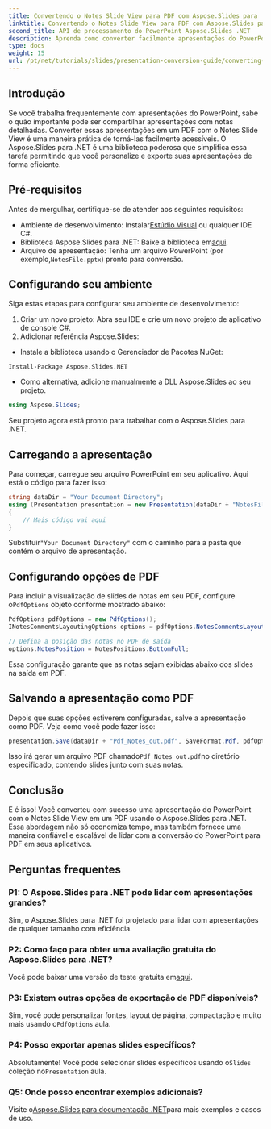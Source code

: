 ```yaml
---
title: Convertendo o Notes Slide View para PDF com Aspose.Slides para .NET
linktitle: Convertendo o Notes Slide View para PDF com Aspose.Slides para .NET
second_title: API de processamento do PowerPoint Aspose.Slides .NET
description: Aprenda como converter facilmente apresentações do PowerPoint com o Notes Slide View para o formato PDF usando o Aspose.Slides para .NET. Este guia inclui instruções detalhadas.
type: docs
weight: 15
url: /pt/net/tutorials/slides/presentation-conversion-guide/converting-notes-slide-view-to-pdf/
---
```

## Introdução

Se você trabalha frequentemente com apresentações do PowerPoint, sabe o quão importante pode ser compartilhar apresentações com notas detalhadas. Converter essas apresentações em um PDF com o Notes Slide View é uma maneira prática de torná-las facilmente acessíveis. O Aspose.Slides para .NET é uma biblioteca poderosa que simplifica essa tarefa permitindo que você personalize e exporte suas apresentações de forma eficiente.

## Pré-requisitos

Antes de mergulhar, certifique-se de atender aos seguintes requisitos:

-  Ambiente de desenvolvimento: Instalar[Estúdio Visual](https://visualstudio.microsoft.com/) ou qualquer IDE C#.
-  Biblioteca Aspose.Slides para .NET: Baixe a biblioteca em[aqui](https://releases.aspose.com/slides/net/).
-  Arquivo de apresentação: Tenha um arquivo PowerPoint (por exemplo,`NotesFile.pptx`) pronto para conversão.

## Configurando seu ambiente

Siga estas etapas para configurar seu ambiente de desenvolvimento:

1. Criar um novo projeto: Abra seu IDE e crie um novo projeto de aplicativo de console C#.
2. Adicionar referência Aspose.Slides: 
- Instale a biblioteca usando o Gerenciador de Pacotes NuGet:
 ```
 Install-Package Aspose.Slides.NET
 ```
- Como alternativa, adicione manualmente a DLL Aspose.Slides ao seu projeto.

```csharp
using Aspose.Slides;
```
Seu projeto agora está pronto para trabalhar com o Aspose.Slides para .NET.

## Carregando a apresentação

Para começar, carregue seu arquivo PowerPoint em seu aplicativo. Aqui está o código para fazer isso:

```csharp
string dataDir = "Your Document Directory";
using (Presentation presentation = new Presentation(dataDir + "NotesFile.pptx"))
{
	// Mais código vai aqui
}

```

 Substituir`"Your Document Directory"` com o caminho para a pasta que contém o arquivo de apresentação.

## Configurando opções de PDF

 Para incluir a visualização de slides de notas em seu PDF, configure o`PdfOptions` objeto conforme mostrado abaixo:

```csharp
PdfOptions pdfOptions = new PdfOptions();
INotesCommentsLayoutingOptions options = pdfOptions.NotesCommentsLayouting;

// Defina a posição das notas no PDF de saída
options.NotesPosition = NotesPositions.BottomFull;
```

Essa configuração garante que as notas sejam exibidas abaixo dos slides na saída em PDF.

## Salvando a apresentação como PDF

Depois que suas opções estiverem configuradas, salve a apresentação como PDF. Veja como você pode fazer isso:

```csharp
presentation.Save(dataDir + "Pdf_Notes_out.pdf", SaveFormat.Pdf, pdfOptions);
```

 Isso irá gerar um arquivo PDF chamado`Pdf_Notes_out.pdf`no diretório especificado, contendo slides junto com suas notas.

## Conclusão

E é isso! Você converteu com sucesso uma apresentação do PowerPoint com o Notes Slide View em um PDF usando o Aspose.Slides para .NET. Essa abordagem não só economiza tempo, mas também fornece uma maneira confiável e escalável de lidar com a conversão do PowerPoint para PDF em seus aplicativos.

## Perguntas frequentes

### P1: O Aspose.Slides para .NET pode lidar com apresentações grandes?
Sim, o Aspose.Slides para .NET foi projetado para lidar com apresentações de qualquer tamanho com eficiência.

### P2: Como faço para obter uma avaliação gratuita do Aspose.Slides para .NET?
 Você pode baixar uma versão de teste gratuita em[aqui](https://releases.aspose.com/).

### P3: Existem outras opções de exportação de PDF disponíveis?
 Sim, você pode personalizar fontes, layout de página, compactação e muito mais usando o`PdfOptions` aula.

### P4: Posso exportar apenas slides específicos?
 Absolutamente! Você pode selecionar slides específicos usando o`Slides` coleção no`Presentation` aula.

### Q5: Onde posso encontrar exemplos adicionais?
 Visite o[Aspose.Slides para documentação .NET](https://reference.aspose.com/slides/net/)para mais exemplos e casos de uso.